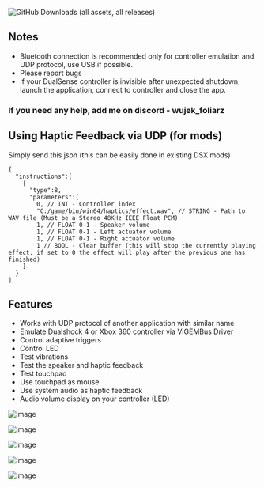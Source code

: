 ![GitHub Downloads (all assets, all releases)](https://img.shields.io/github/downloads/WujekFoliarz/DualSenseY/total)

## Notes
- Bluetooth connection is recommended only for controller emulation and UDP protocol, use USB if possible.
- Please report bugs
- If your DualSense controller is invisible after unexpected shutdown, launch the application, connect to controller and close the app.

### If you need any help, add me on discord - wujek_foliarz

## Using Haptic Feedback via UDP (for mods)
Simply send this json (this can be easily done in existing DSX mods)
```
{
  "instructions":[
    {
      "type":8,
      "parameters":[
        0, // INT - Controller index
        "C:/game/bin/win64/haptics/effect.wav", // STRING - Path to WAV file (Must be a Stereo 48KHz IEEE Float PCM)
        1, // FLOAT 0-1 - Speaker volume
        1, // FLOAT 0-1 - Left actuator volume
        1, // FLOAT 0-1 - Right actuator volume
        1 // BOOL - Clear buffer (this will stop the currently playing effect, if set to 0 the effect will play after the previous one has finished)
    ]
  }
]
```

## Features

- Works with UDP protocol of another application with similar name
- Emulate Dualshock 4 or Xbox 360 controller via ViGEMBus Driver
- Control adaptive triggers
- Control LED
- Test vibrations
- Test the speaker and haptic feedback
- Test touchpad
- Use touchpad as mouse
- Use system audio as haptic feedback
- Audio volume display on your controller (LED)

![image](https://github.com/user-attachments/assets/081590c9-53a0-4659-bd74-8c0a5834866d)

![image](https://github.com/user-attachments/assets/d8eec1f7-7af8-4702-9e8e-8f8a987bd115)

![image](https://github.com/user-attachments/assets/c070c340-2dc6-4d67-b1f6-290065c5a6bb)

![image](https://github.com/user-attachments/assets/8d711908-c4a4-421b-8d4a-7129e99ca10a)

![image](https://github.com/user-attachments/assets/cf1edb04-69f7-4b44-b0fc-a9382b8d778f)


